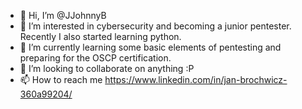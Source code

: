 - 👋 Hi, I’m @JJohnnyB
- 👀 I’m interested in cybersecurity and becoming a junior pentester. Recently I also started learning python.
- 🌱 I’m currently learning some basic elements of pentesting and preparing for the OSCP certification.
- 💞️ I’m looking to collaborate on anything :P
- 📫 How to reach me https://www.linkedin.com/in/jan-brochwicz-360a99204/ 

<!---
JJohnnyB/JJohnnyB is a ✨ special ✨ repository because its `README.md` (this file) appears on your GitHub profile.
You can click the Preview link to take a look at your changes.
--->
